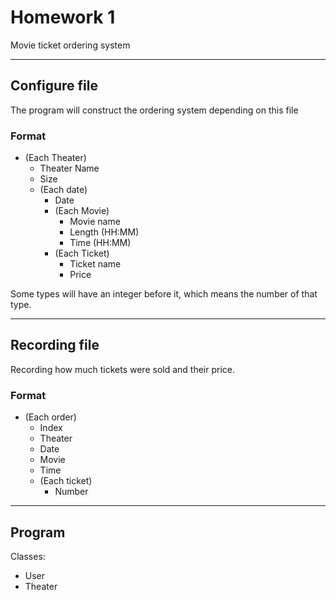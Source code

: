 # Homework 1
Movie ticket ordering system

---
## Configure file
The program will construct the ordering system depending on this file

### Format

+ (Each Theater)
	* Theater Name
	* Size
	* (Each date)
		- Date
		- (Each Movie)
			+ Movie name
			+ Length (HH:MM)
			+ Time (HH:MM)
		- (Each Ticket)
			+ Ticket name
			+ Price

Some types will have an integer before it, which means the number of that type.

---
## Recording file
Recording how much tickets were sold and their price.

### Format

* (Each order)
	+ Index
	+ Theater
	+ Date
	+ Movie
	+ Time
	+ (Each ticket)
		- Number

		
---
## Program

Classes:
+ User
+ Theater
